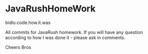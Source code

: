 # JavaRushHomeWork
bidlo.code.how.it.was



All commits for JavaRush homework.
If you will have any question according to how I was done it - please ask in comments.


Cheers Bros 
